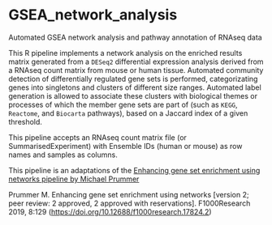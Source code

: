 # GSEA_network_analysis
Automated GSEA network analysis and pathway annotation of RNAseq data

This R pipeline implements a network analysis on the enriched results matrix
generated from a `DESeq2` differential expression analysis derived from a RNAseq
count matrix from mouse or human tissue. Automated community detection of
differentially regulated gene sets is performed, categorizating genes into
singletons and clusters of different size ranges. Automated label generation is
allowed to associate these clusters with biological themes or processes of which
the member gene sets are part of (such as `KEGG`, `Reactome`, and `Biocarta`
pathways), based on a Jaccard index of a given threshold. 

This pipeline accepts an RNAseq count matrix file (or SummarisedExperiment) with
Ensemble IDs (human or mouse) as row names and samples as columns.

This pipeline is an adaptations of the [Enhancing gene set enrichment using networks pipeline by Michael Prummer](https://f1000research.com/articles/8-129/v2)

Prummer M. Enhancing gene set enrichment using networks [version 2; peer review: 2 approved, 2 approved with reservations]. F1000Research 2019, 8:129
(https://doi.org/10.12688/f1000research.17824.2) 
